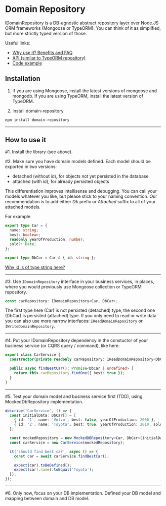 # Domain Repository

IDomainRepository is a DB-agnostic abstract repository layer over Node.JS ORM frameworks (Mongoose or TypeORM). You can think of it as simplified, but more strictly typed version of those.

Useful links:

- [Why use it? Benefits and FAQ](https://github.com/lukaszwilisowski/domain-repository/blob/main/DISCUSSION.md)
- [API (similar to TypeORM repository)](https://github.com/lukaszwilisowski/domain-repository/blob/main/API.md)
- [Code example](https://github.com/lukaszwilisowski/domain-repository-example)

## Installation

1. If you are using Mongoose, install the latest versions of mongoose and mongodb. If you are using TypeORM, install the latest version of TypeORM.

2. Install domain-repository

```bash
npm install domain-repository
```

---

## How to use it

#1. Install the library (see above).

#2. Make sure you have domain models defined. Each model should be exported in two versions:

- detached (without id), for objects not yet persisted in the database
- attached (with id), for already persisted objects

This differentiation improves intellisense and debugging. You can call your models whatever you like, but please stick to your naming convention. Our recommendation is to add either _Db_ prefix or _Attached_ suffix to all of your attached models.

For example:

```typescript
export type Car = {
  name: string;
  best: boolean;
  readonly yearOfProduction: number;
  sold?: Date;
};

export type DbCar = Car & { id: string };
```

[Why id is of type string here?](https://github.com/lukaszwilisowski/domain-repository/blob/main/DISCUSSION.md#6-why-should-i-map-db-objects-to-domain-objects)

---

#3. Use `IDomainRepository` interface in your business services, in places, where you would previously use Mongoose collection or TypeORM repository.

```typescript
const carRepository: IDomainRepository<Car, DbCar>;
```

The first type here (Car) is not persisted (detached) type, the second one (DbCar) is persisted (attached) type. If you only need to read or write data you can also use more narrow interfaces: `IReadDomainRepository` or `IWriteDomainRepository`.

---

#4. Put your IDomainRepository dependency in the constuctor of your business service (or CQRS query / command), like here:

```typescript
export class CarService {
  constructor(private readonly carRepository: IReadDomainRepository<DbCar>) {}

  public async findBestCar(): Promise<DbCar | undefined> {
    return this.carRepository.findOne({ best: true });
  }
}
```

---

#5. Test your domain model and business service first (TDD), using MockedDbRepository implementation.

```typescript
describe('CarService', () => {
  const initialData: DbCar[] = [
    { id: '1', name: 'Volvo', best: false, yearOfProduction: 2000 },
    { id: '2', name: 'Toyota', best: true, yearOfProduction: 2010, sold: new Date() }
  ];

  const mockedRepository = new MockedDBRepository<Car, DbCar>(initialData);
  const carService = new CarService(mockedRepository);

  it('should find best car', async () => {
    const car = await carService.findBestCar();

    expect(car).toBeDefined();
    expect(car!.name).toEqual('Toyota');
  });
});
```

---

#6. Only now, focus on your DB implementation. Defined your DB model and mapping between domain and DB model.
